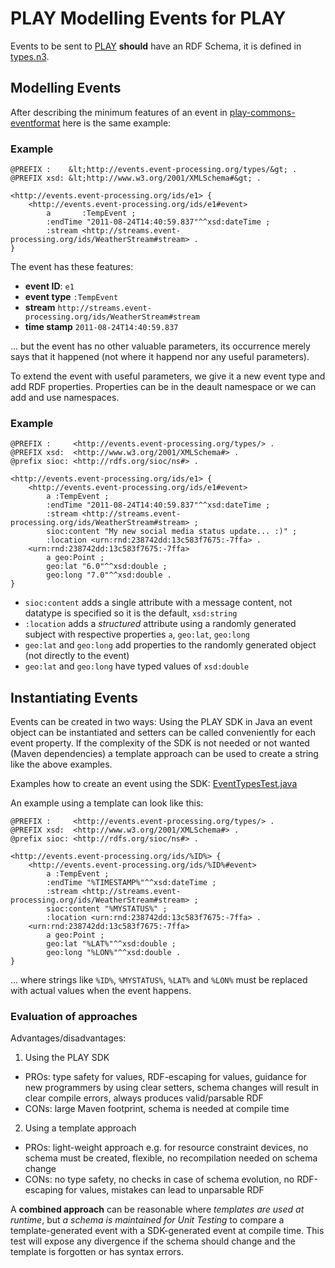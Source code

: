 PLAY Modelling Events for PLAY
==============================
Events to be sent to [PLAY](http://www.play-project.eu/) **should** have an RDF Schema, it is defined in [types.n3](src/main/resources/types.n3).

Modelling Events
-----------------
After describing the minimum features of an event in [play-commons-eventformat](../play-commons-eventformat/) here is the same example:

### Example
```
@PREFIX :    &lt;http://events.event-processing.org/types/&gt; .
@PREFIX xsd: &lt;http://www.w3.org/2001/XMLSchema#&gt; .

<http://events.event-processing.org/ids/e1> {
    <http://events.event-processing.org/ids/e1#event>
        a       :TempEvent ;
        :endTime "2011-08-24T14:40:59.837"^^xsd:dateTime ;
        :stream <http://streams.event-processing.org/ids/WeatherStream#stream> .
}
```

The event has these features:

* **event ID**: `e1`
* **event type** `:TempEvent`
* **stream** `http://streams.event-processing.org/ids/WeatherStream#stream`
* **time stamp** `2011-08-24T14:40:59.837`

... but the event has no other valuable parameters, its occurrence merely says that it happened (not where it happend nor any useful parameters).

To extend the event with useful parameters, we give it a new event type and add RDF properties. Properties can be in the deault namespace or we can add and use namespaces.

### Example
```
@PREFIX :     <http://events.event-processing.org/types/> .
@PREFIX xsd:  <http://www.w3.org/2001/XMLSchema#> .
@prefix sioc: <http://rdfs.org/sioc/ns#> .

<http://events.event-processing.org/ids/e1> {
    <http://events.event-processing.org/ids/e1#event>
        a :TempEvent ;
        :endTime "2011-08-24T14:40:59.837"^^xsd:dateTime ;
        :stream <http://streams.event-processing.org/ids/WeatherStream#stream> ;
		sioc:content "My new social media status update... :)" ;
		:location <urn:rnd:238742dd:13c583f7675:-7ffa> .
    <urn:rnd:238742dd:13c583f7675:-7ffa>
        a geo:Point ;
        geo:lat "6.0"^^xsd:double ;
        geo:long "7.0"^^xsd:double .
}
```

* `sioc:content` adds a single attribute with a message content, not datatype is specified so it is the default, `xsd:string`
* `:location` adds a *structured* attribute using a randomly generated subject with respective properties `a`, `geo:lat`, `geo:long`
* `geo:lat` and `geo:long` add properties to the randomly generated object (not directly to the event)
* `geo:lat` and `geo:long` have typed values of `xsd:double`


Instantiating Events
--------------------
Events can be created in two ways: Using the PLAY SDK in Java an event object can be instantiated and setters can be called conveniently for each event property. If the complexity of the SDK is not needed or not wanted (Maven dependencies) a template approach can be used to create a string like the above examples.

Examples how to create an event using the SDK: <a href="src/test/java/eu/play_project/platformservices/eventformat/EventTypesTest.java">EventTypesTest.java</a>

An example using a template can look like this:

```
@PREFIX :     <http://events.event-processing.org/types/> .
@PREFIX xsd:  <http://www.w3.org/2001/XMLSchema#> .
@prefix sioc: <http://rdfs.org/sioc/ns#> .

<http://events.event-processing.org/ids/%ID%> {
    <http://events.event-processing.org/ids/%ID%#event>
        a :TempEvent ;
        :endTime "%TIMESTAMP%"^^xsd:dateTime ;
        :stream <http://streams.event-processing.org/ids/WeatherStream#stream> ;
		sioc:content "%MYSTATUS%" ;
		:location <urn:rnd:238742dd:13c583f7675:-7ffa> .
    <urn:rnd:238742dd:13c583f7675:-7ffa>
        a geo:Point ;
        geo:lat "%LAT%"^^xsd:double ;
        geo:long "%LON%"^^xsd:double .
}
```

... where strings like `%ID%`, `%MYSTATUS%`, `%LAT%` and `%LON%` must be replaced with actual values when the event happens.

### Evaluation of approaches

Advantages/disadvantages:

1. Using the PLAY SDK
 * PROs: type safety for values, RDF-escaping for values, guidance for new programmers by using clear setters, schema changes will result in clear compile errors, always produces valid/parsable RDF
 * CONs: large Maven footprint, schema is needed at compile time
2. Using a template approach
 * PROs: light-weight approach e.g. for resource constraint devices, no schema must be created, flexible, no recompilation needed on schema change
 * CONs: no type safety, no checks in case of schema evolution, no RDF-escaping for values, mistakes can lead to unparsable RDF

A **combined approach** can be reasonable where *templates are used at runtime*, but *a schema is maintained for Unit Testing* to compare a template-generated event with a SDK-generated event at compile time. This test will expose any divergence if the schema should change and the template is forgotten or has syntax errors.